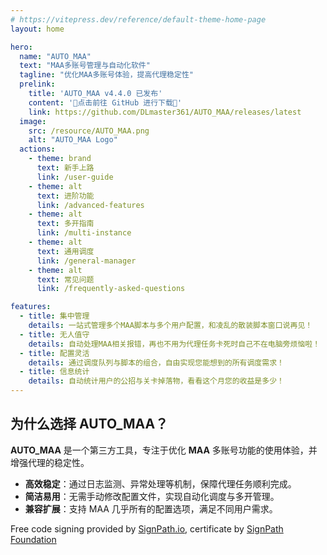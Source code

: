 ```yaml
---
# https://vitepress.dev/reference/default-theme-home-page
layout: home

hero:
  name: "AUTO_MAA"
  text: "MAA多账号管理与自动化软件"
  tagline: "优化MAA多账号体验，提高代理稳定性"
  prelink:
    title: 'AUTO_MAA v4.4.0 已发布'
    content: '🚀点击前往 GitHub 进行下载🚀'
    link: https://github.com/DLmaster361/AUTO_MAA/releases/latest
  image:
    src: /resource/AUTO_MAA.png
    alt: "AUTO_MAA Logo"
  actions:
    - theme: brand
      text: 新手上路
      link: /user-guide
    - theme: alt
      text: 进阶功能
      link: /advanced-features
    - theme: alt
      text: 多开指南
      link: /multi-instance
    - theme: alt
      text: 通用调度
      link: /general-manager
    - theme: alt
      text: 常见问题
      link: /frequently-asked-questions

features:
  - title: 集中管理
    details: 一站式管理多个MAA脚本与多个用户配置，和凌乱的散装脚本窗口说再见！
  - title: 无人值守
    details: 自动处理MAA相关报错，再也不用为代理任务卡死时自己不在电脑旁烦恼啦！
  - title: 配置灵活
    details: 通过调度队列与脚本的组合，自由实现您能想到的所有调度需求！
  - title: 信息统计
    details: 自动统计用户的公招与关卡掉落物，看看这个月您的收益是多少！
---
```


## 为什么选择 AUTO_MAA？

**AUTO_MAA** 是一个第三方工具，专注于优化 **MAA** 多账号功能的使用体验，并增强代理的稳定性。

- **高效稳定**：通过日志监测、异常处理等机制，保障代理任务顺利完成。
- **简洁易用**：无需手动修改配置文件，实现自动化调度与多开管理。
- **兼容扩展**：支持 MAA 几乎所有的配置选项，满足不同用户需求。


Free code signing provided by [SignPath.io](https://signpath.io/), certificate by [SignPath Foundation](https://signpath.org/)